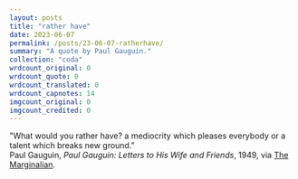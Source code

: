 ```yaml
---
layout: posts
title: "rather have"
date: 2023-06-07
permalink: /posts/23-06-07-ratherhave/
summary: "A quote by Paul Gauguin."
collection: "coda"
wrdcount_original: 0
wrdcount_quote: 0
wrdcount_translated: 0
wrdcount_capnotes: 14
imgcount_original: 0
imgcount_credited: 0
---
```

<span class="text-body-quote">"What would you rather have? a mediocrity which pleases everybody or a talent which breaks new ground."</span>  
<span class="text-body-credit">Paul Gauguin, *Paul Gauguin: Letters to His Wife and Friends*, 1949, via [The Marginalian](https://www.themarginalian.org/2017/04/12/paul-gauguin-letter-emile-bernard/).</span>
